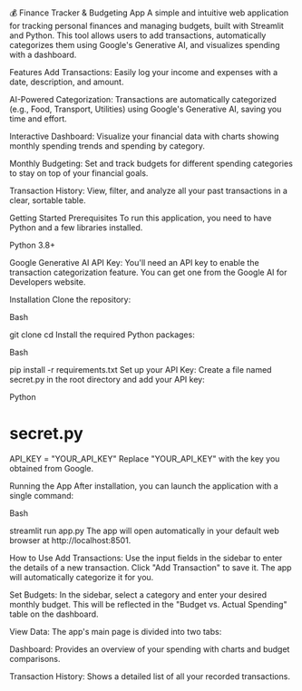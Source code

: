 💰 Finance Tracker & Budgeting App
A simple and intuitive web application for tracking personal finances and managing budgets, built with Streamlit and Python. This tool allows users to add transactions, automatically categorizes them using Google's Generative AI, and visualizes spending with a dashboard.

Features
Add Transactions: Easily log your income and expenses with a date, description, and amount.

AI-Powered Categorization: Transactions are automatically categorized (e.g., Food, Transport, Utilities) using Google's Generative AI, saving you time and effort.

Interactive Dashboard: Visualize your financial data with charts showing monthly spending trends and spending by category.

Monthly Budgeting: Set and track budgets for different spending categories to stay on top of your financial goals.

Transaction History: View, filter, and analyze all your past transactions in a clear, sortable table.

Getting Started
Prerequisites
To run this application, you need to have Python and a few libraries installed.

Python 3.8+

Google Generative AI API Key: You'll need an API key to enable the transaction categorization feature. You can get one from the Google AI for Developers website.

Installation
Clone the repository:

Bash

git clone <your-repository-url>
cd <your-repository-name>
Install the required Python packages:

Bash

pip install -r requirements.txt
Set up your API Key:
Create a file named secret.py in the root directory and add your API key:

Python

# secret.py
API_KEY = "YOUR_API_KEY"
Replace "YOUR_API_KEY" with the key you obtained from Google.

Running the App
After installation, you can launch the application with a single command:

Bash

streamlit run app.py
The app will open automatically in your default web browser at http://localhost:8501.

How to Use
Add Transactions: Use the input fields in the sidebar to enter the details of a new transaction. Click "Add Transaction" to save it. The app will automatically categorize it for you.

Set Budgets: In the sidebar, select a category and enter your desired monthly budget. This will be reflected in the "Budget vs. Actual Spending" table on the dashboard.

View Data: The app's main page is divided into two tabs:

Dashboard: Provides an overview of your spending with charts and budget comparisons.

Transaction History: Shows a detailed list of all your recorded transactions.
